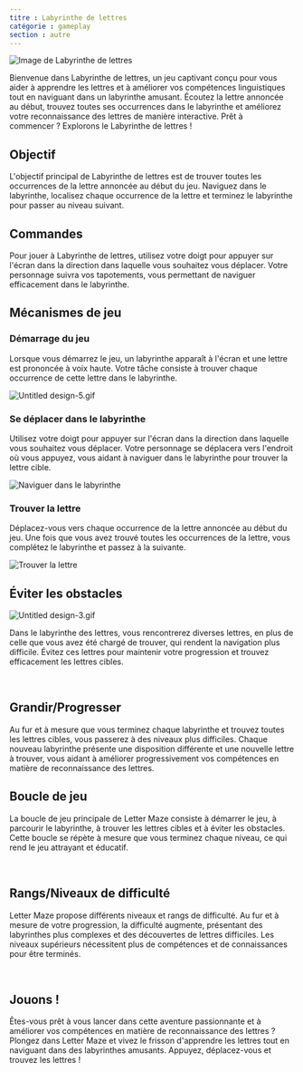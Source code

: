 ```yaml
---
titre : Labyrinthe de lettres
catégorie : gameplay
section : autre
---
```

![Image de Labyrinthe de lettres](https://help.Studycat.com/hc/article_attachments/34917832623897)

Bienvenue dans Labyrinthe de lettres, un jeu captivant conçu pour vous aider à apprendre les lettres et à améliorer vos compétences linguistiques tout en naviguant dans un labyrinthe amusant. Écoutez la lettre annoncée au début, trouvez toutes ses occurrences dans le labyrinthe et améliorez votre reconnaissance des lettres de manière interactive. Prêt à commencer ? Explorons le Labyrinthe de lettres !

## Objectif

L'objectif principal de Labyrinthe de lettres est de trouver toutes les occurrences de la lettre annoncée au début du jeu. Naviguez dans le labyrinthe, localisez chaque occurrence de la lettre et terminez le labyrinthe pour passer au niveau suivant.

## Commandes

Pour jouer à Labyrinthe de lettres, utilisez votre doigt pour appuyer sur l'écran dans la direction dans laquelle vous souhaitez vous déplacer. Votre personnage suivra vos tapotements, vous permettant de naviguer efficacement dans le labyrinthe.

## Mécanismes de jeu

### Démarrage du jeu

Lorsque vous démarrez le jeu, un labyrinthe apparaît à l'écran et une lettre est prononcée à voix haute. Votre tâche consiste à trouver chaque occurrence de cette lettre dans le labyrinthe.

![Untitled design-5.gif](https://help.Studycat.com/hc/article_attachments/35079949007769)

### Se déplacer dans le labyrinthe

Utilisez votre doigt pour appuyer sur l'écran dans la direction dans laquelle vous souhaitez vous déplacer. Votre personnage se déplacera vers l'endroit où vous appuyez, vous aidant à naviguer dans le labyrinthe pour trouver la lettre cible.

![Naviguer dans le labyrinthe](https://help.Studycat.com/hc/article_attachments/34917832629785)

### Trouver la lettre

Déplacez-vous vers chaque occurrence de la lettre annoncée au début du jeu. Une fois que vous avez trouvé toutes les occurrences de la lettre, vous complétez le labyrinthe et passez à la suivante.

![Trouver la lettre](https://help.Studycat.com/hc/article_attachments/34917832631321)

## Éviter les obstacles

![Untitled design-3.gif](https://help.Studycat.com/hc/article_attachments/35076983481369)

Dans le labyrinthe des lettres, vous rencontrerez diverses lettres, en plus de celle que vous avez été chargé de trouver, qui rendent la navigation plus difficile. Évitez ces lettres pour maintenir votre progression et trouvez efficacement les lettres cibles.

 

## Grandir/Progresser

Au fur et à mesure que vous terminez chaque labyrinthe et trouvez toutes les lettres cibles, vous passerez à des niveaux plus difficiles. Chaque nouveau labyrinthe présente une disposition différente et une nouvelle lettre à trouver, vous aidant à améliorer progressivement vos compétences en matière de reconnaissance des lettres.

## Boucle de jeu

La boucle de jeu principale de Letter Maze consiste à démarrer le jeu, à parcourir le labyrinthe, à trouver les lettres cibles et à éviter les obstacles. Cette boucle se répète à mesure que vous terminez chaque niveau, ce qui rend le jeu attrayant et éducatif.

 

## Rangs/Niveaux de difficulté

Letter Maze propose différents niveaux et rangs de difficulté. Au fur et à mesure de votre progression, la difficulté augmente, présentant des labyrinthes plus complexes et des découvertes de lettres difficiles. Les niveaux supérieurs nécessitent plus de compétences et de connaissances pour être terminés.

 

## Jouons !

Êtes-vous prêt à vous lancer dans cette aventure passionnante et à améliorer vos compétences en matière de reconnaissance des lettres ? Plongez dans Letter Maze et vivez le frisson d'apprendre les lettres tout en naviguant dans des labyrinthes amusants. Appuyez, déplacez-vous et trouvez les lettres !